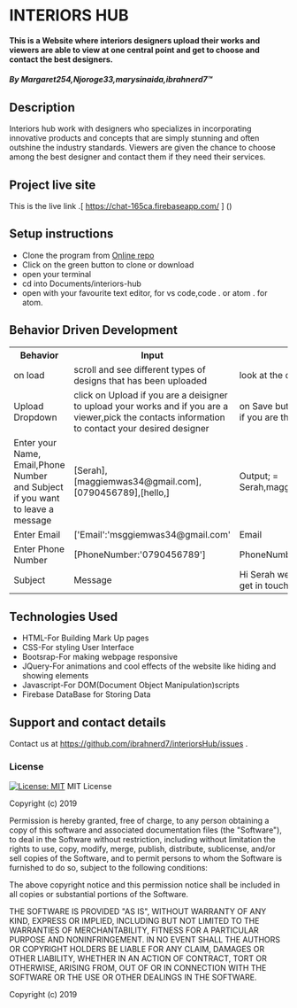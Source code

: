 # INTERIORS HUB
#### This is a Website where interiors designers upload their works and viewers are able to view at one central point and get to choose and contact the best designers.
##### By **Margaret254,Njoroge33,marysinaida,ibrahnerd7**&trade;

## Description
Interiors hub work with designers who specializes in incorporating innovative products and concepts that are simply stunning and often outshine the industry standards.
Viewers are given the chance to choose among the best designer and contact them if they need their services.
## Project live site
  This is the live link .[ https://chat-165ca.firebaseapp.com/ ] ()
 
  

## Setup instructions
* Clone the program from [Online repo]()
* Click on the green button to clone or download
* open your terminal 
* cd into Documents/interiors-hub
* open with your favourite text editor, for vs code,code . or atom . for atom.

## Behavior Driven Development
<table>
    <tr>
      <th>Behavior</th> 
      <th>Input</th> 
      <th>Output</th>   
    </tr>
    <tr>
        <td>on load</td>
        <td>scroll and see different types of designs that has been uploaded </td>
        <td>look at the ones you like</td>
    </tr>
     <tr>
        <td>Upload Dropdown</td>
        <td>click on Upload if you are a deisigner to upload your works and if you are a viewer,pick the contacts information to contact your desired designer</td>
        <td>on Save button you will see your work being uploaded if you are the designer.</td>
    </tr> 
    <tr>
        <td>Enter your Name, Email,Phone Number and Subject if you want to leave a message</td>
        <td>[Serah], [maggiemwas34@gmail.com], [0790456789],[hello,]</td>
        <td>Output; = Serah,maggiemwas34@gmail.com,0790456789,hello.</td>
    </tr>
    <tr>
        <td>Enter Email </td>
        <td>['Email':'msggiemwas34@gmail.com'</td>
        <td>Email</td>
    </tr>
    <tr>
        <td>Enter Phone Number</td>
        <td>[PhoneNumber:'0790456789']</td>
        <td>PhoneNumber</td>
    </tr>
    <tr>
        <td>Subject</td>
        <td> Message</td>
        <td>Hi Serah we have received your message and we will get in touch. Thank you for contacting us</td>
    </tr>
       
</table>

## Technologies Used
* HTML-For Building Mark Up pages
* CSS-For styling User Interface
* Bootsrap-For making webpage responsive
* JQuery-For animations and cool effects of the website like hiding and showing elements
* Javascript-For DOM(Document Object Manipulation)scripts
* Firebase DataBase for Storing Data

## Support and contact details
Contact us  at https://github.com/ibrahnerd7/interiorsHub/issues .
### License
[![License: MIT](https://img.shields.io/badge/License-MIT-yellow.svg)](https://opensource.org/licenses/MIT)
MIT License

Copyright (c) 2019 

Permission is hereby granted, free of charge, to any person obtaining a copy
of this software and associated documentation files (the "Software"), to deal
in the Software without restriction, including without limitation the rights
to use, copy, modify, merge, publish, distribute, sublicense, and/or sell
copies of the Software, and to permit persons to whom the Software is
furnished to do so, subject to the following conditions:

The above copyright notice and this permission notice shall be included in all
copies or substantial portions of the Software.

THE SOFTWARE IS PROVIDED "AS IS", WITHOUT WARRANTY OF ANY KIND, EXPRESS OR
IMPLIED, INCLUDING BUT NOT LIMITED TO THE WARRANTIES OF MERCHANTABILITY,
FITNESS FOR A PARTICULAR PURPOSE AND NONINFRINGEMENT. IN NO EVENT SHALL THE
AUTHORS OR COPYRIGHT HOLDERS BE LIABLE FOR ANY CLAIM, DAMAGES OR OTHER
LIABILITY, WHETHER IN AN ACTION OF CONTRACT, TORT OR OTHERWISE, ARISING FROM,
OUT OF OR IN CONNECTION WITH THE SOFTWARE OR THE USE OR OTHER DEALINGS IN THE
SOFTWARE.

Copyright (c) 2019 